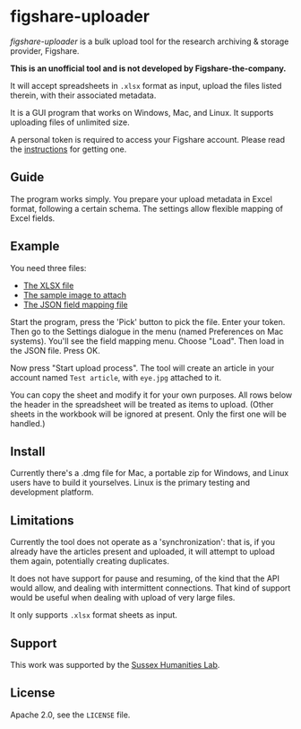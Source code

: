 # figshare-uploader

_figshare-uploader_ is a bulk upload tool for the research archiving & storage
provider, Figshare.

**This is an unofficial tool and is not developed by Figshare-the-company.**

It will accept spreadsheets in `.xlsx` format as input, upload the files listed
therein, with their associated metadata.

It is a GUI program that works on Windows, Mac, and Linux.  It supports uploading
files of unlimited size.

A personal token is required to access your Figshare account.  Please read the
[instructions](doc/creating_personal_token.md) for getting one.

## Guide

The program works simply.  You prepare your upload metadata in Excel format,
following a certain schema.  The settings allow flexible mapping of Excel
fields.

## Example

You need three files:

* [The XLSX file](resources/basic_schema_for_non_institutional_account_upload.xlsx?raw=true)
* [The sample image to attach](resources/eye.jpg?raw=true)
* [The JSON field mapping file](resources/basic_schema_for_non_institutional_account.json?raw=true)

Start the program, press the 'Pick' button to pick the file.  Enter your token.
Then go to the Settings dialogue in the menu (named Preferences on Mac systems).
You'll see the field mapping menu.  Choose "Load".  Then load in the JSON file.
Press OK.

Now press "Start upload process".  The tool will create an article in your
account named `Test article`, with `eye.jpg` attached to it.

You can copy the sheet and modify it for your own purposes.  All rows below the
header in the spreadsheet will be treated as items to upload.  (Other sheets in
the workbook will be ignored at present.  Only the first one will be handled.)

## Install

Currently there's a .dmg file for Mac, a portable zip for Windows, and Linux
users have to build it yourselves.  Linux is the primary testing and development
platform.

## Limitations

Currently the tool does not operate as a 'synchronization': that is, if you
already have the articles present and uploaded, it will attempt to upload them
again, potentially creating duplicates.

It does not have support for pause and resuming, of the kind that the API would
allow, and dealing with intermittent connections.  That kind of support would
be useful when dealing with upload of very large files.

It only supports `.xlsx` format sheets as input.

## Support

This work was supported by the [Sussex Humanities Lab](http://www.sussex.ac.uk/shl).

## License

Apache 2.0, see the `LICENSE` file.
